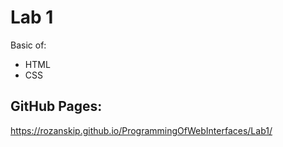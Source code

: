 # Lab 1
Basic of:
- HTML
- CSS

## GitHub Pages:
https://rozanskip.github.io/ProgrammingOfWebInterfaces/Lab1/